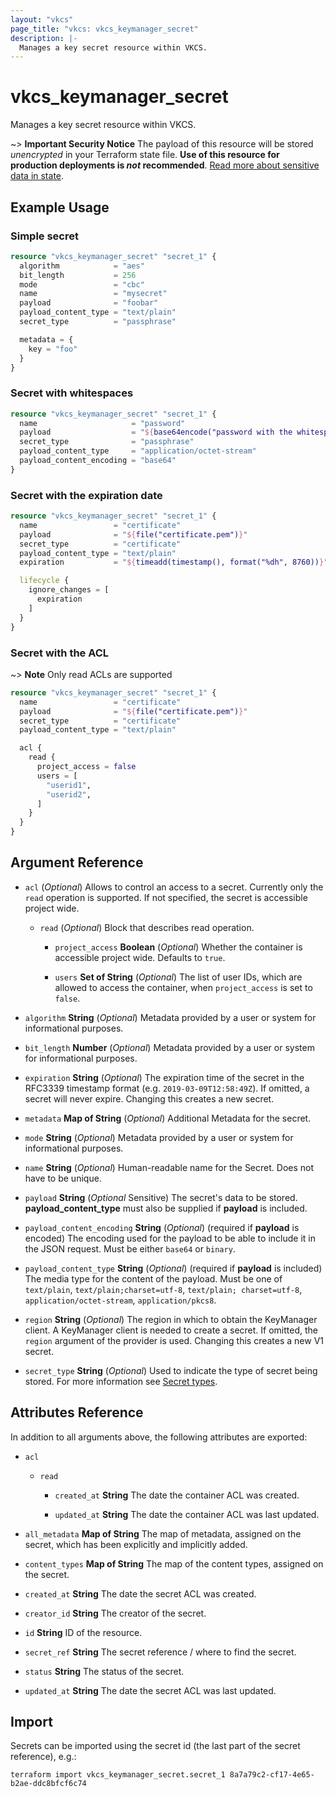 ```yaml
---
layout: "vkcs"
page_title: "vkcs: vkcs_keymanager_secret"
description: |-
  Manages a key secret resource within VKCS.
---
```


# vkcs_keymanager_secret

Manages a key secret resource within VKCS.

~> **Important Security Notice** The payload of this resource will be stored *unencrypted* in your Terraform state file. **Use of this resource for production deployments is *not* recommended**. [Read more about sensitive data in state](https://www.terraform.io/docs/language/state/sensitive-data.html).

## Example Usage
### Simple secret
```terraform
resource "vkcs_keymanager_secret" "secret_1" {
  algorithm            = "aes"
  bit_length           = 256
  mode                 = "cbc"
  name                 = "mysecret"
  payload              = "foobar"
  payload_content_type = "text/plain"
  secret_type          = "passphrase"

  metadata = {
    key = "foo"
  }
}
```

### Secret with whitespaces
```terraform
resource "vkcs_keymanager_secret" "secret_1" {
  name                     = "password"
  payload                  = "${base64encode("password with the whitespace at the end ")}"
  secret_type              = "passphrase"
  payload_content_type     = "application/octet-stream"
  payload_content_encoding = "base64"
}
```

### Secret with the expiration date
```terraform
resource "vkcs_keymanager_secret" "secret_1" {
  name                 = "certificate"
  payload              = "${file("certificate.pem")}"
  secret_type          = "certificate"
  payload_content_type = "text/plain"
  expiration           = "${timeadd(timestamp(), format("%dh", 8760))}" # one year in hours

  lifecycle {
    ignore_changes = [
      expiration
    ]
  }
}
```

### Secret with the ACL
~> **Note** Only read ACLs are supported
```terraform
resource "vkcs_keymanager_secret" "secret_1" {
  name                 = "certificate"
  payload              = "${file("certificate.pem")}"
  secret_type          = "certificate"
  payload_content_type = "text/plain"

  acl {
    read {
      project_access = false
      users = [
        "userid1",
        "userid2",
      ]
    }
  }
}
```

## Argument Reference
- `acl` (*Optional*) Allows to control an access to a secret. Currently only the `read` operation is supported. If not specified, the secret is accessible project wide.
  - `read` (*Optional*) Block that describes read operation.
    - `project_access` **Boolean** (*Optional*) Whether the container is accessible project wide. Defaults to `true`.

    - `users` <strong>Set of </strong>**String** (*Optional*) The list of user IDs, which are allowed to access the container, when `project_access` is set to `false`.

- `algorithm` **String** (*Optional*) Metadata provided by a user or system for informational purposes.

- `bit_length` **Number** (*Optional*) Metadata provided by a user or system for informational purposes.

- `expiration` **String** (*Optional*) The expiration time of the secret in the RFC3339 timestamp format (e.g. `2019-03-09T12:58:49Z`). If omitted, a secret will never expire. Changing this creates a new secret.

- `metadata` <strong>Map of </strong>**String** (*Optional*) Additional Metadata for the secret.

- `mode` **String** (*Optional*) Metadata provided by a user or system for informational purposes.

- `name` **String** (*Optional*) Human-readable name for the Secret. Does not have to be unique.

- `payload` **String** (*Optional* Sensitive) The secret's data to be stored. **payload\_content\_type** must also be supplied if **payload** is included.

- `payload_content_encoding` **String** (*Optional*) (required if **payload** is encoded) The encoding used for the payload to be able to include it in the JSON request. Must be either `base64` or `binary`.

- `payload_content_type` **String** (*Optional*) (required if **payload** is included) The media type for the content of the payload. Must be one of `text/plain`, `text/plain;charset=utf-8`, `text/plain; charset=utf-8`, `application/octet-stream`, `application/pkcs8`.

- `region` **String** (*Optional*) The region in which to obtain the KeyManager client. A KeyManager client is needed to create a secret. If omitted, the `region` argument of the provider is used. Changing this creates a new V1 secret.

- `secret_type` **String** (*Optional*) Used to indicate the type of secret being stored. For more information see [Secret types](https://docs.openstack.org/barbican/latest/api/reference/secret_types.html).


## Attributes Reference
In addition to all arguments above, the following attributes are exported:
- `acl` 
  - `read` 
    - `created_at` **String** The date the container ACL was created.

    - `updated_at` **String** The date the container ACL was last updated.

- `all_metadata` <strong>Map of </strong>**String** The map of metadata, assigned on the secret, which has been explicitly and implicitly added.

- `content_types` <strong>Map of </strong>**String** The map of the content types, assigned on the secret.

- `created_at` **String** The date the secret ACL was created.

- `creator_id` **String** The creator of the secret.

- `id` **String** ID of the resource.

- `secret_ref` **String** The secret reference / where to find the secret.

- `status` **String** The status of the secret.

- `updated_at` **String** The date the secret ACL was last updated.



## Import

Secrets can be imported using the secret id (the last part of the secret reference), e.g.:

```shell
terraform import vkcs_keymanager_secret.secret_1 8a7a79c2-cf17-4e65-b2ae-ddc8bfcf6c74
```

